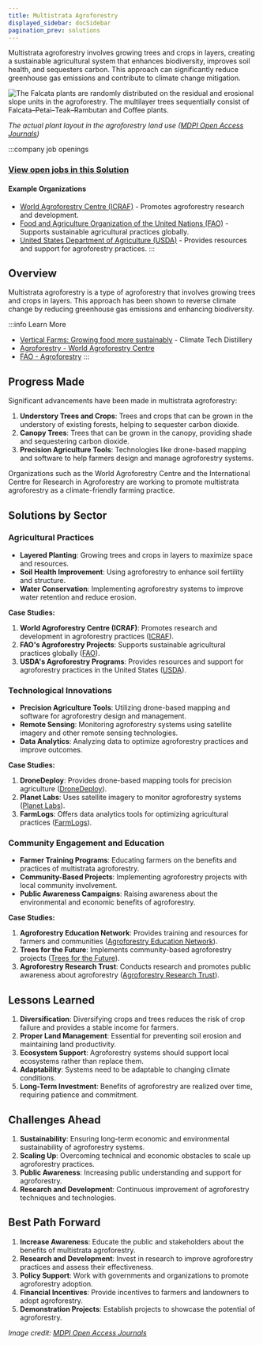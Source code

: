 ```yaml
---
title: Multistrata Agroforestry
displayed_sidebar: docSidebar
pagination_prev: solutions
---
```


Multistrata agroforestry involves growing trees and crops in layers, creating a sustainable agricultural system that enhances biodiversity, improves soil health, and sequesters carbon. This approach can significantly reduce greenhouse gas emissions and contribute to climate change mitigation.

![The Falcata plants are randomly distributed on the residual and erosional slope units in the agroforestry. The multilayer trees sequentially consist of Falcata–Petai–Teak–Rambutan and Coffee plants.](/../static/img/multistrata-agroforestry.webp)

*The actual plant layout in the agroforestry land use ([MDPI Open Access Journals](https://www.mdpi.com/2073-445X/9/9/327#fig_body_display_land-09-00327-f005))*

:::company job openings
### [View open jobs in this Solution](https://climatebase.org/jobs?l=&q=&drawdown_solutions=Multistrata+Agroforestry)
#### Example Organizations
- [World Agroforestry Centre (ICRAF)](https://www.worldagroforestry.org) - Promotes agroforestry research and development.
- [Food and Agriculture Organization of the United Nations (FAO)](http://www.fao.org) - Supports sustainable agricultural practices globally.
- [United States Department of Agriculture (USDA)](https://www.usda.gov) - Provides resources and support for agroforestry practices.
:::

## Overview

Multistrata agroforestry is a type of agroforestry that involves growing trees and crops in layers. This approach has been shown to reverse climate change by reducing greenhouse gas emissions and enhancing biodiversity.

:::info Learn More
- [Vertical Farms: Growing food more sustainably](https://www.climatetechdistillery.com/p/15-vertical-farms) - Climate Tech Distillery
- [Agroforestry - World Agroforestry Centre](https://www.worldagroforestry.org)
- [FAO - Agroforestry](http://www.fao.org/agroforestry/en/)
:::

## Progress Made

Significant advancements have been made in multistrata agroforestry:

1. **Understory Trees and Crops**: Trees and crops that can be grown in the understory of existing forests, helping to sequester carbon dioxide.
2. **Canopy Trees**: Trees that can be grown in the canopy, providing shade and sequestering carbon dioxide.
3. **Precision Agriculture Tools**: Technologies like drone-based mapping and software to help farmers design and manage agroforestry systems.

Organizations such as the World Agroforestry Centre and the International Centre for Research in Agroforestry are working to promote multistrata agroforestry as a climate-friendly farming practice.

## Solutions by Sector

### Agricultural Practices
- **Layered Planting**: Growing trees and crops in layers to maximize space and resources.
- **Soil Health Improvement**: Using agroforestry to enhance soil fertility and structure.
- **Water Conservation**: Implementing agroforestry systems to improve water retention and reduce erosion.

**Case Studies:**
1. **World Agroforestry Centre (ICRAF)**: Promotes research and development in agroforestry practices ([ICRAF](https://www.worldagroforestry.org)).
2. **FAO's Agroforestry Projects**: Supports sustainable agricultural practices globally ([FAO](http://www.fao.org/agroforestry/en/)).
3. **USDA's Agroforestry Programs**: Provides resources and support for agroforestry practices in the United States ([USDA](https://www.usda.gov)).

### Technological Innovations
- **Precision Agriculture Tools**: Utilizing drone-based mapping and software for agroforestry design and management.
- **Remote Sensing**: Monitoring agroforestry systems using satellite imagery and other remote sensing technologies.
- **Data Analytics**: Analyzing data to optimize agroforestry practices and improve outcomes.

**Case Studies:**
1. **DroneDeploy**: Provides drone-based mapping tools for precision agriculture ([DroneDeploy](https://www.dronedeploy.com)).
2. **Planet Labs**: Uses satellite imagery to monitor agroforestry systems ([Planet Labs](https://www.planet.com)).
3. **FarmLogs**: Offers data analytics tools for optimizing agricultural practices ([FarmLogs](https://www.farmlogs.com)).

### Community Engagement and Education
- **Farmer Training Programs**: Educating farmers on the benefits and practices of multistrata agroforestry.
- **Community-Based Projects**: Implementing agroforestry projects with local community involvement.
- **Public Awareness Campaigns**: Raising awareness about the environmental and economic benefits of agroforestry.

**Case Studies:**
1. **Agroforestry Education Network**: Provides training and resources for farmers and communities ([Agroforestry Education Network](https://www.agroforestry.org)).
2. **Trees for the Future**: Implements community-based agroforestry projects ([Trees for the Future](https://trees.org)).
3. **Agroforestry Research Trust**: Conducts research and promotes public awareness about agroforestry ([Agroforestry Research Trust](https://www.agroforestry.co.uk)).

## Lessons Learned

1. **Diversification**: Diversifying crops and trees reduces the risk of crop failure and provides a stable income for farmers.
2. **Proper Land Management**: Essential for preventing soil erosion and maintaining land productivity.
3. **Ecosystem Support**: Agroforestry systems should support local ecosystems rather than replace them.
4. **Adaptability**: Systems need to be adaptable to changing climate conditions.
5. **Long-Term Investment**: Benefits of agroforestry are realized over time, requiring patience and commitment.

## Challenges Ahead

1. **Sustainability**: Ensuring long-term economic and environmental sustainability of agroforestry systems.
2. **Scaling Up**: Overcoming technical and economic obstacles to scale up agroforestry practices.
3. **Public Awareness**: Increasing public understanding and support for agroforestry.
4. **Research and Development**: Continuous improvement of agroforestry techniques and technologies.

## Best Path Forward

1. **Increase Awareness**: Educate the public and stakeholders about the benefits of multistrata agroforestry.
2. **Research and Development**: Invest in research to improve agroforestry practices and assess their effectiveness.
3. **Policy Support**: Work with governments and organizations to promote agroforestry adoption.
4. **Financial Incentives**: Provide incentives to farmers and landowners to adopt agroforestry.
5. **Demonstration Projects**: Establish projects to showcase the potential of agroforestry.

*Image credit: [MDPI Open Access Journals](https://www.mdpi.com/2073-445X/9/9/327#fig_body_display_land-09-00327-f005)*
